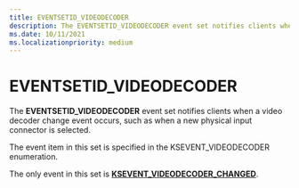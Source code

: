 ```yaml
---
title: EVENTSETID_VIDEODECODER
description: The EVENTSETID_VIDEODECODER event set notifies clients when a video decoder change event occurs
ms.date: 10/11/2021
ms.localizationpriority: medium
---
```


# EVENTSETID_VIDEODECODER

The **EVENTSETID_VIDEODECODER** event set notifies clients when a video decoder change event occurs, such as when a new physical input connector is selected.

The event item in this set is specified in the KSEVENT_VIDEODECODER enumeration.

The only event in this set is [**KSEVENT_VIDEODECODER_CHANGED**](ksevent-videodecoder-changed.md).
